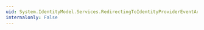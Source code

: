 ```yaml
---
uid: System.IdentityModel.Services.RedirectingToIdentityProviderEventArgs
internalonly: False
---
```


